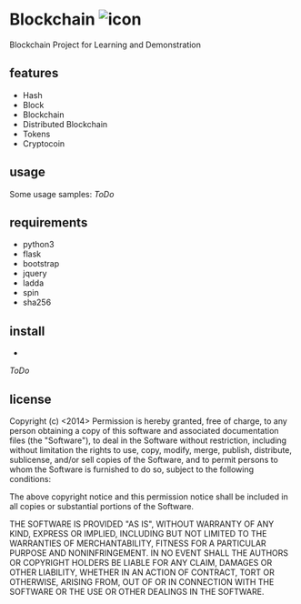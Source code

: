 Blockchain ![icon](http://www.infotechlead.com/wp-content/uploads/2016/06/Blockchain-Logo.png)
========

Blockchain Project for Learning and Demonstration

features
--------
  
* Hash
* Block
* Blockchain
* Distributed Blockchain
* Tokens
* Cryptocoin

usage
-----

Some usage samples:
*ToDo*

requirements
------------

* python3
* flask
* bootstrap
* jquery
* ladda
* spin
* sha256

install
-------

* 

*ToDo* 

license
-------

Copyright (c) <2014> <cynays>
Permission is hereby granted, free of charge, to any person obtaining a copy of this software and associated documentation files (the "Software"), to deal in the Software without restriction, including without limitation the rights to use, copy, modify, merge, publish, distribute, sublicense, and/or sell copies of the Software, and to permit persons to whom the Software is furnished to do so, subject to the following conditions:

The above copyright notice and this permission notice shall be included in all copies or substantial portions of the Software.

THE SOFTWARE IS PROVIDED "AS IS", WITHOUT WARRANTY OF ANY KIND, EXPRESS OR IMPLIED, INCLUDING BUT NOT LIMITED TO THE WARRANTIES OF MERCHANTABILITY, FITNESS FOR A PARTICULAR PURPOSE AND NONINFRINGEMENT. IN NO EVENT SHALL THE AUTHORS OR COPYRIGHT HOLDERS BE LIABLE FOR ANY CLAIM, DAMAGES OR OTHER LIABILITY, WHETHER IN AN ACTION OF CONTRACT, TORT OR OTHERWISE, ARISING FROM, OUT OF OR IN CONNECTION WITH THE SOFTWARE OR THE USE OR OTHER DEALINGS IN THE SOFTWARE.

